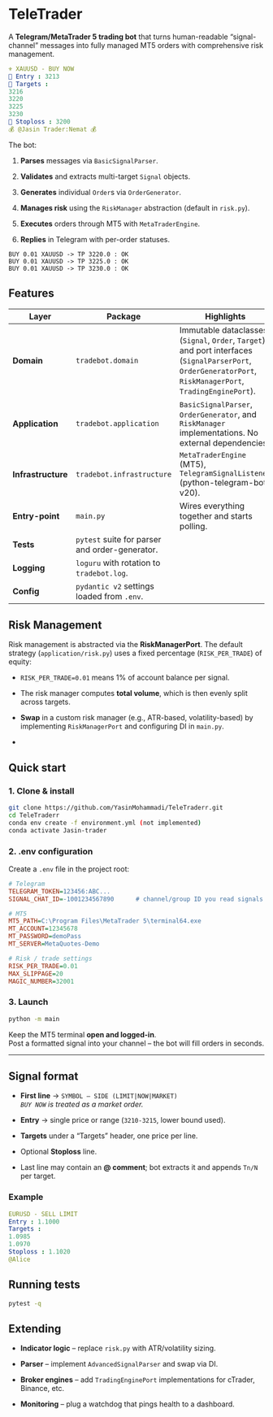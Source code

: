 
# TeleTrader 

A **Telegram/MetaTrader 5 trading bot** that turns human-readable “signal-channel” messages into fully managed MT5 orders with comprehensive risk management.
```yaml
⚜️ XAUUSD - BUY NOW
🛒 Entry : 3213
🎯 Targets :
3216
3220
3225
3230
🔺 Stoploss : 3200
💰 @Jasin Trader:Nemat 💰
```


The bot:

1.  **Parses** messages via `BasicSignalParser`.
    
2.  **Validates** and extracts multi-target `Signal` objects.
    
3.  **Generates** individual `Order`s via `OrderGenerator`.
    
4.  **Manages risk** using the `RiskManager` abstraction (default in `risk.py`).
    
5.  **Executes** orders through MT5 with `MetaTraderEngine`.
    
6.  **Replies** in Telegram with per-order statuses.

```
BUY 0.01 XAUUSD -> TP 3220.0 : OK
BUY 0.01 XAUUSD -> TP 3225.0 : OK
BUY 0.01 XAUUSD -> TP 3230.0 : OK
```

## Features

| Layer              | Package                                        | Highlights                                                                                                                      |
| ------------------ | ---------------------------------------------- | ------------------------------------------------------------------------------------------------------------------------------- |
| **Domain**         | `tradebot.domain`                              | Immutable dataclasses (`Signal`, `Order`, `Target`) and port interfaces (`SignalParserPort`, `OrderGeneratorPort`, `RiskManagerPort`, `TradingEnginePort`). |
| **Application**    | `tradebot.application`                         | `BasicSignalParser`, `OrderGenerator`, and `RiskManager` implementations. No external dependencies.                                           |
| **Infrastructure** | `tradebot.infrastructure`                      | `MetaTraderEngine` (MT5), `TelegramSignalListener` (python-telegram-bot v20).                                                   |
| **Entry-point**    | `main.py`                                      | Wires everything together and starts polling.                                                                                   |
| **Tests**          | `pytest` suite for parser and order-generator. |                                                                                                                                 |
| **Logging**        | `loguru` with rotation to `tradebot.log`.      |                                                                                                                                 |
| **Config**         | `pydantic v2` settings loaded from `.env`.     |                                                                                                                                 |

## Risk Management

Risk management is abstracted via the **RiskManagerPort**. The default strategy (`application/risk.py`) uses a fixed percentage (`RISK_PER_TRADE`) of equity:

-   `RISK_PER_TRADE=0.01` means 1% of account balance per signal.
    
-   The risk manager computes **total volume**, which is then evenly split across targets.
    
-   **Swap** in a custom risk manager (e.g., ATR-based, volatility-based) by implementing `RiskManagerPort` and configuring DI in `main.py`.
- 
## Quick start

### 1. Clone & install

```bash
git clone https://github.com/YasinMohammadi/TeleTraderr.git
cd TeleTraderr
conda env create -f environment.yml (not implemented)    
conda activate Jasin-trader 

```
### 2. .env configuration

Create a `.env` file in the project root:

```ini
# Telegram
TELEGRAM_TOKEN=123456:ABC...
SIGNAL_CHAT_ID=-1001234567890      # channel/group ID you read signals from

# MT5
MT5_PATH=C:\Program Files\MetaTrader 5\terminal64.exe
MT_ACCOUNT=12345678
MT_PASSWORD=demoPass
MT_SERVER=MetaQuotes-Demo

# Risk / trade settings
RISK_PER_TRADE=0.01
MAX_SLIPPAGE=20
MAGIC_NUMBER=32001

```

### 3. Launch

```bash
python -m main

```

Keep the MT5 terminal **open and logged-in**.  
Post a formatted signal into your channel – the bot will fill orders in seconds.

----------

## Signal format

-   **First line** → `SYMBOL – SIDE (LIMIT|NOW|MARKET)`  
    _`BUY NOW` is treated as a market order._
    
-   **Entry** → single price or range (`3210-3215`, lower bound used).
    
-   **Targets** under a “Targets” header, one price per line.
    
-   Optional **Stoploss** line.
    
-   Last line may contain an **@ comment**; bot extracts it and appends `Tn/N` per target.
    

### Example

```yaml
EURUSD - SELL LIMIT
Entry : 1.1000
Targets :
1.0985
1.0970
Stoploss : 1.1020
@Alice

```

## Running tests

```bash
pytest -q
```

## Extending

-   **Indicator logic** – replace `risk.py` with ATR/volatility sizing.
    
-   **Parser** – implement `AdvancedSignalParser` and swap via DI.
    
-   **Broker engines** – add `TradingEnginePort` implementations for cTrader, Binance, etc.
    
-   **Monitoring** – plug a watchdog that pings health to a dashboard.
    

